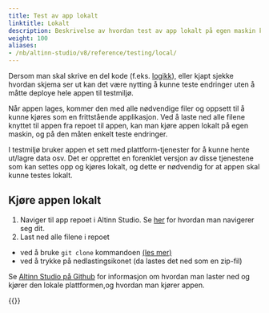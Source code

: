 ```yaml
---
title: Test av app lokalt
linktitle: Lokalt
description: Beskrivelse av hvordan test av app lokalt på egen maskin kan gjøres
weight: 100
aliases:
- /nb/altinn-studio/v8/reference/testing/local/
---
```


Dersom man skal skrive en del kode (f.eks. [logikk](/nb/altinn-studio/v8/reference/logic)), eller kjapt sjekke hvordan skjema ser ut kan det være nytting å kunne teste endringer uten å måtte deploye hele appen til testmiljø.

Når appen lages, kommer den med alle nødvendige filer og oppsett til å kunne kjøres som en frittstående applikasjon. Ved å laste ned alle filene knyttet til appen fra repoet til appen, kan man kjøre
appen lokalt på egen maskin, og på den måten enkelt teste endringer.

I testmiljø bruker appen et sett med plattform-tjenester for å kunne hente ut/lagre data osv. Det er opprettet en forenklet versjon av disse tjenestene som kan settes opp og kjøres lokalt, og dette er 
nødvendig for at appen skal kunne testes lokalt. 

## Kjøre appen lokalt

1. Naviger til app repoet i Altinn Studio. Se [her](/nb/altinn-studio/getting-started/navigation/repos/) for hvordan man navigerer seg dit.
2. Last ned alle filene i repoet
  - ved å bruke `git clone` kommandoen [(les mer)](https://git-scm.com/book/en/v2/Git-Basics-Getting-a-Git-Repository)
  - ved å trykke på nedlastingsikonet (da lastes det ned som en zip-fil)


Se [Altinn Studio på Github](https://github.com/Altinn/app-localtest/blob/master/README.md) for informasjon om hvordan man laster ned
og kjører den lokale plattformen,og hvordan man kjører appen.

{{<children />}}
